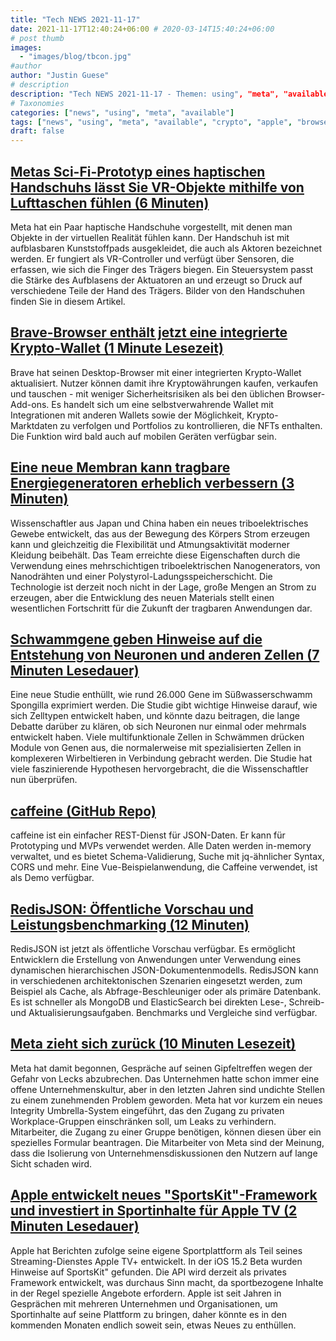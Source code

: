 ```yaml
---
title: "Tech NEWS 2021-11-17"
date: 2021-11-17T12:40:24+06:00 # 2020-03-14T15:40:24+06:00
# post thumb
images:
  - "images/blog/tbcon.jpg"
#author
author: "Justin Guese"
# description
description: "Tech NEWS 2021-11-17 - Themen: using", "meta", "available"
# Taxonomies
categories: ["news", "using", "meta", "available"]
tags: ["news", "using", "meta", "available", "crypto", "apple", "browser"]
draft: false
---
```


## [Metas Sci-Fi-Prototyp eines haptischen Handschuhs lässt Sie VR-Objekte mithilfe von Lufttaschen fühlen (6 Minuten)](https://www.theverge.com/2021/11/16/22782860/meta-facebook-reality-labs-soft-robotics-haptic-glove-prototype?scrolla=5eb6d68b7fedc32c19ef33b4)

 Meta hat ein Paar haptische Handschuhe vorgestellt, mit denen man Objekte in der virtuellen Realität fühlen kann. Der Handschuh ist mit aufblasbaren Kunststoffpads ausgekleidet, die auch als Aktoren bezeichnet werden. Er fungiert als VR-Controller und verfügt über Sensoren, die erfassen, wie sich die Finger des Trägers biegen. Ein Steuersystem passt die Stärke des Aufblasens der Aktuatoren an und erzeugt so Druck auf verschiedene Teile der Hand des Trägers. Bilder von den Handschuhen finden Sie in diesem Artikel.

## [Brave-Browser enthält jetzt eine integrierte Krypto-Wallet (1 Minute Lesezeit)](https://www.engadget.com/brave-browser-crypto-wallet-170011074.html)

 Brave hat seinen Desktop-Browser mit einer integrierten Krypto-Wallet aktualisiert. Nutzer können damit ihre Kryptowährungen kaufen, verkaufen und tauschen - mit weniger Sicherheitsrisiken als bei den üblichen Browser-Add-ons. Es handelt sich um eine selbstverwahrende Wallet mit Integrationen mit anderen Wallets sowie der Möglichkeit, Krypto-Marktdaten zu verfolgen und Portfolios zu kontrollieren, die NFTs enthalten. Die Funktion wird bald auch auf mobilen Geräten verfügbar sein.

## [Eine neue Membran kann tragbare Energiegeneratoren erheblich verbessern (3 Minuten)](https://interestingengineering.com/a-new-membrane-can-substantially-upgrade-wearable-energy-generators)

 Wissenschaftler aus Japan und China haben ein neues triboelektrisches Gewebe entwickelt, das aus der Bewegung des Körpers Strom erzeugen kann und gleichzeitig die Flexibilität und Atmungsaktivität moderner Kleidung beibehält. Das Team erreichte diese Eigenschaften durch die Verwendung eines mehrschichtigen triboelektrischen Nanogenerators, von Nanodrähten und einer Polystyrol-Ladungsspeicherschicht. Die Technologie ist derzeit noch nicht in der Lage, große Mengen an Strom zu erzeugen, aber die Entwicklung des neuen Materials stellt einen wesentlichen Fortschritt für die Zukunft der tragbaren Anwendungen dar.

## [Schwammgene geben Hinweise auf die Entstehung von Neuronen und anderen Zellen (7 Minuten Lesedauer)](https://www.quantamagazine.org/sponge-genes-hint-at-the-origins-of-neurons-and-other-cells-20211104//1/0100017d2d959bf9-300e98ca-ed02-427c-8bc8-e42f95142753-000000/SF-pyI0pylWqOl0YL2YE_ALquqlsLv3B_LI3vw5i7nI=223)

 Eine neue Studie enthüllt, wie rund 26.000 Gene im Süßwasserschwamm Spongilla exprimiert werden. Die Studie gibt wichtige Hinweise darauf, wie sich Zelltypen entwickelt haben, und könnte dazu beitragen, die lange Debatte darüber zu klären, ob sich Neuronen nur einmal oder mehrmals entwickelt haben. Viele multifunktionale Zellen in Schwämmen drücken Module von Genen aus, die normalerweise mit spezialisierten Zellen in komplexeren Wirbeltieren in Verbindung gebracht werden. Die Studie hat viele faszinierende Hypothesen hervorgebracht, die die Wissenschaftler nun überprüfen.

## [caffeine (GitHub Repo)](https://github.com/rehacktive/caffeine)

 caffeine ist ein einfacher REST-Dienst für JSON-Daten. Er kann für Prototyping und MVPs verwendet werden. Alle Daten werden in-memory verwaltet, und es bietet Schema-Validierung, Suche mit jq-ähnlicher Syntax, CORS und mehr. Eine Vue-Beispielanwendung, die Caffeine verwendet, ist als Demo verfügbar.

## [RedisJSON: Öffentliche Vorschau und Leistungsbenchmarking (12 Minuten)](https://redis.com/blog/redisjson-public-preview-performance-benchmarking/)

 RedisJSON ist jetzt als öffentliche Vorschau verfügbar. Es ermöglicht Entwicklern die Erstellung von Anwendungen unter Verwendung eines dynamischen hierarchischen JSON-Dokumentenmodells. RedisJSON kann in verschiedenen architektonischen Szenarien eingesetzt werden, zum Beispiel als Cache, als Abfrage-Beschleuniger oder als primäre Datenbank. Es ist schneller als MongoDB und ElasticSearch bei direkten Lese-, Schreib- und Aktualisierungsaufgaben. Benchmarks und Vergleiche sind verfügbar.

## [Meta zieht sich zurück (10 Minuten Lesezeit)](https://www.theverge.com/2021/11/16/22785397/meta-facebook-leak-lockdown)

 Meta hat damit begonnen, Gespräche auf seinen Gipfeltreffen wegen der Gefahr von Lecks abzubrechen. Das Unternehmen hatte schon immer eine offene Unternehmenskultur, aber in den letzten Jahren sind undichte Stellen zu einem zunehmenden Problem geworden. Meta hat vor kurzem ein neues Integrity Umbrella-System eingeführt, das den Zugang zu privaten Workplace-Gruppen einschränken soll, um Leaks zu verhindern. Mitarbeiter, die Zugang zu einer Gruppe benötigen, können diesen über ein spezielles Formular beantragen. Die Mitarbeiter von Meta sind der Meinung, dass die Isolierung von Unternehmensdiskussionen den Nutzern auf lange Sicht schaden wird.

## [Apple entwickelt neues "SportsKit"-Framework und investiert in Sportinhalte für Apple TV (2 Minuten Lesedauer)](https://9to5mac.com/2021/11/16/apple-developing-new-sportskit-framework-as-it-invests-in-sports-content-for-apple-tv/)

 Apple hat Berichten zufolge seine eigene Sportplattform als Teil seines Streaming-Dienstes Apple TV+ entwickelt. In der iOS 15.2 Beta wurden Hinweise auf SportsKit" gefunden. Die API wird derzeit als privates Framework entwickelt, was durchaus Sinn macht, da sportbezogene Inhalte in der Regel spezielle Angebote erfordern. Apple ist seit Jahren in Gesprächen mit mehreren Unternehmen und Organisationen, um Sportinhalte auf seine Plattform zu bringen, daher könnte es in den kommenden Monaten endlich soweit sein, etwas Neues zu enthüllen.

